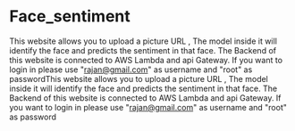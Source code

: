 # Face_sentiment

This website allows you to upload a picture URL , The model inside it will identify the face and predicts the sentiment in that face. The Backend of this website is connected to AWS Lambda and api Gateway. If you want to login in please use "rajan@gmail.com" as username and "root" as passwordThis website allows you to upload a picture URL , The model inside it will identify the face and predicts the sentiment in that face. The Backend of this website is connected to AWS Lambda and api Gateway. If you want to login in please use "rajan@gmail.com" as username and "root" as password
